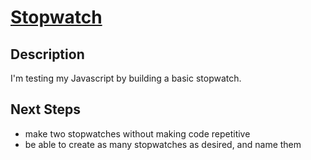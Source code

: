 # [Stopwatch](https://stopwatches.netlify.app/)

## Description

I'm testing my Javascript by building a basic stopwatch.

## Next Steps

- make two stopwatches without making code repetitive
- be able to create as many stopwatches as desired, and name them
